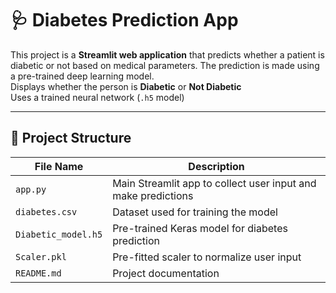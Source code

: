 # 🩺 Diabetes Prediction App

This project is a **Streamlit web application** that predicts whether a patient is diabetic or not based on medical parameters. The prediction is made using a pre-trained deep learning model.  
Displays whether the person is **Diabetic** or **Not Diabetic**  
Uses a trained neural network (`.h5` model)

---

## 📂 Project Structure

| File Name           | Description                                        |
|---------------------|----------------------------------------------------|
| `app.py`            | Main Streamlit app to collect user input and make predictions |
| `diabetes.csv`      | Dataset used for training the model               |
| `Diabetic_model.h5` | Pre-trained Keras model for diabetes prediction   |
| `Scaler.pkl`        | Pre-fitted scaler to normalize user input         |
| `README.md`         | Project documentation                             |

